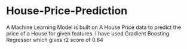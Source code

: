 # House-Price-Prediction
A Machine Learning Model is built on A House Price data to predict the price of a House for given features. I have used Gradient Boosting Regressor which gives r2 score of 0.84
